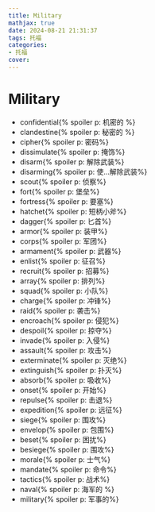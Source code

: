 ```yaml
---
title: Military
mathjax: true
date: 2024-08-21 21:31:37
tags: 托福
categories:
- 托福
cover:
---
```

# Military
- confidential{% spoiler p: 机密的 %}
- clandestine{% spoiler p: 秘密的 %}
- cipher{% spoiler p: 密码%}
- dissimulate{% spoiler p: 掩饰%}
- disarm{% spoiler p: 解除武装%}
- disarming{% spoiler p: 使...解除武装%}
- scout{% spoiler p: 侦察%}
- fort{% spoiler p: 堡垒%}
- fortress{% spoiler p: 要塞%}
- hatchet{% spoiler p: 短柄小斧%}
- dagger{% spoiler p: 匕首%}
- armor{% spoiler p: 装甲%}
- corps{% spoiler p: 军团%}
- armament{% spoiler p: 武器%}
- enlist{% spoiler p: 征召%}
- recruit{% spoiler p: 招募%}
- array{% spoiler p: 排列%}
- squad{% spoiler p: 小队%}
- charge{% spoiler p: 冲锋%}
- raid{% spoiler p: 袭击%}
- encroach{% spoiler p: 侵犯%}
- despoil{% spoiler p: 掠夺%}
- invade{% spoiler p: 入侵%}
- assault{% spoiler p: 攻击%}
- exterminate{% spoiler p: 灭绝%}
- extinguish{% spoiler p: 扑灭%}
- absorb{% spoiler p: 吸收%}
- onset{% spoiler p: 开始%}
- repulse{% spoiler p: 击退%}
- expedition{% spoiler p: 远征%}
- siege{% spoiler p: 围攻%}
- envelop{% spoiler p: 包围%}
- beset{% spoiler p: 困扰%}
- besiege{% spoiler p: 围攻%}
- morale{% spoiler p: 士气%}
- mandate{% spoiler p: 命令%}
- tactics{% spoiler p: 战术%}
- naval{% spoiler p: 海军的 %}
- military{% spoiler p: 军事的%}
